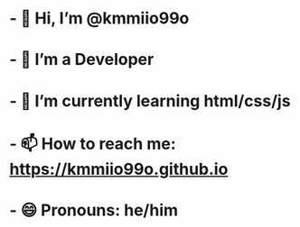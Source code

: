 # - 👋 Hi, I’m @kmmiio99o
# - 👀 I’m a Developer
# - 🌱 I’m currently learning html/css/js
# - 📫 How to reach me: https://kmmiio99o.github.io
# - 😄 Pronouns: he/him
